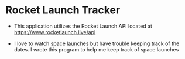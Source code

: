 # Rocket Launch Tracker


- This application utilizes the Rocket Launch API located at https://www.rocketlaunch.live/api

- I love to watch space launches but have trouble keeping track of the dates. I wrote this program to help me keep track of space launches
